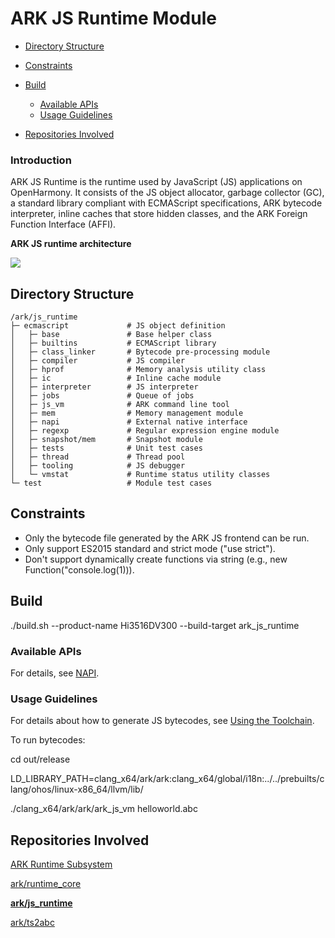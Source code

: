# ARK JS Runtime Module<a name="EN-US_TOPIC_0000001183610495"></a>

-   [Directory Structure](#section161941989596)
-   [Constraints](#section119744591305)
-   [Build](#section137768191623)
    -   [Available APIs](#section175841548124517)
    -   [Usage Guidelines](#section129654513264)

-   [Repositories Involved](#section1371113476307)

### Introduction<a name="section190813718209"></a>

ARK JS Runtime is the runtime used by JavaScript \(JS\) applications on OpenHarmony. It consists of the JS object allocator, garbage collector \(GC\), a standard library compliant with ECMAScript specifications, ARK bytecode interpreter, inline caches that store hidden classes, and the ARK Foreign Function Interface \(AFFI\).

**ARK JS runtime architecture**

![](docs/figures/en-us_image_0000001149439242.png)

## Directory Structure<a name="section161941989596"></a>

```
/ark/js_runtime
├─ ecmascript             # JS object definition
│   ├─ base               # Base helper class
│   ├─ builtins           # ECMAScript library
│   ├─ class_linker       # Bytecode pre-processing module
│   ├─ compiler           # JS compiler
│   ├─ hprof              # Memory analysis utility class
│   ├─ ic                 # Inline cache module
│   ├─ interpreter        # JS interpreter
│   ├─ jobs               # Queue of jobs
│   ├─ js_vm              # ARK command line tool
│   ├─ mem                # Memory management module
│   ├─ napi               # External native interface
│   ├─ regexp             # Regular expression engine module
│   ├─ snapshot/mem       # Snapshot module
│   ├─ tests              # Unit test cases
│   ├─ thread             # Thread pool
│   ├─ tooling            # JS debugger
│   └─ vmstat             # Runtime status utility classes
└─ test                   # Module test cases
```

## Constraints<a name="section119744591305"></a>

* Only the bytecode file generated by the ARK JS frontend can be run.
* Only support ES2015 standard and strict mode ("use strict").
* Don't support dynamically create functions via string (e.g., new Function("console.log(1))).

## Build<a name="section137768191623"></a>

./build.sh --product-name Hi3516DV300 --build-target ark\_js\_runtime

### Available APIs<a name="section175841548124517"></a>

For details, see  [NAPI](https://gitee.com/openharmony/ace_napi/blob/master/README.md).

### Usage Guidelines<a name="section129654513264"></a>

For details about how to generate JS bytecodes, see  [Using the Toolchain](docs/using-the-toolchain.md).

To run bytecodes: 

cd out/release

LD\_LIBRARY\_PATH=clang\_x64/ark/ark:clang\_x64/global/i18n:../../prebuilts/clang/ohos/linux-x86\_64/llvm/lib/

./clang\_x64/ark/ark/ark\_js\_vm helloworld.abc

## Repositories Involved<a name="section1371113476307"></a>

[ARK Runtime Subsystem](docs/ARK-Runtime-Subsystem.md)

[ark/runtime_core](https://gitee.com/openharmony/ark_runtime_core/blob/master/README.md)

**[ark/js\_runtime](README.md)**

[ark/ts2abc](https://gitee.com/openharmony/ark_ts2abc/blob/master/README.md)

